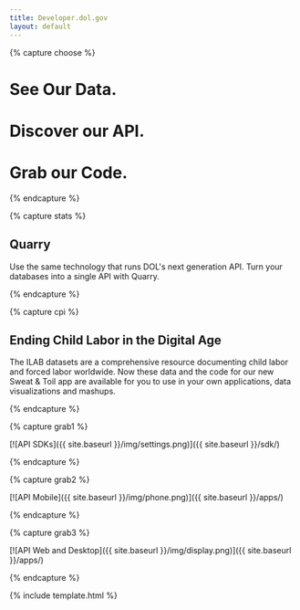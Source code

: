 ```yaml
---
title: Developer.dol.gov
layout: default
---
```


{% capture choose %}

# See Our Data.

# Discover our API.

# Grab our Code.


{% endcapture %}

{% capture stats %}

## Quarry

Use the same technology that runs DOL's next generation API. Turn your databases into a single API with Quarry.

{% endcapture %}

{% capture cpi %}

## Ending Child Labor in the Digital Age

The ILAB datasets are a comprehensive resource
documenting child labor and forced labor worldwide.
Now these data and the code for our new Sweat & Toil
app are available for you to use in your own applications,
data visualizations and mashups.

{% endcapture %}


{% capture grab1 %}

[![API SDKs]({{ site.baseurl }}/img/settings.png)]({{ site.baseurl }}/sdk/)

{% endcapture %}

{% capture grab2 %}

[![API Mobile]({{ site.baseurl }}/img/phone.png)]({{ site.baseurl }}/apps/)
  

{% endcapture %}

{% capture grab3 %}

[![API Web and Desktop]({{ site.baseurl }}/img/display.png)]({{ site.baseurl }}/apps/)
 

{% endcapture %}


{% include template.html %}